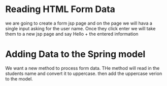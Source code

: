 # Reading HTML Form Data
we are going to create a form jsp page and on the page we will hava a single input
asking for the user name. Once they click enter we will take them to a new jsp
page and say Hello + the entered information

# Adding Data to the Spring model
We want a new method to process form data. THe method will read in the students name and convert it to uppercase. then add the uppercase verion to the model. 